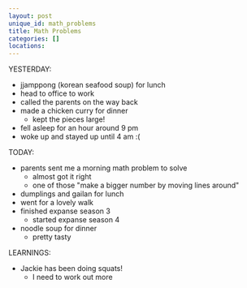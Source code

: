 ```yaml
---
layout: post
unique_id: math_problems
title: Math Problems
categories: []
locations: 
---
```


YESTERDAY:
* jjamppong (korean seafood soup) for lunch
* head to office to work
* called the parents on the way back
* made a chicken curry for dinner
  * kept the pieces large!
* fell asleep for an hour around 9 pm
* woke up and stayed up until 4 am :(

TODAY:
* parents sent me a morning math problem to solve
  * almost got it right
  * one of those "make a bigger number by moving lines around"
* dumplings and gailan for lunch
* went for a lovely walk
* finished expanse season 3
  * started expanse season 4
* noodle soup for dinner
  * pretty tasty

LEARNINGS:
* Jackie has been doing squats!
  * I need to work out more
